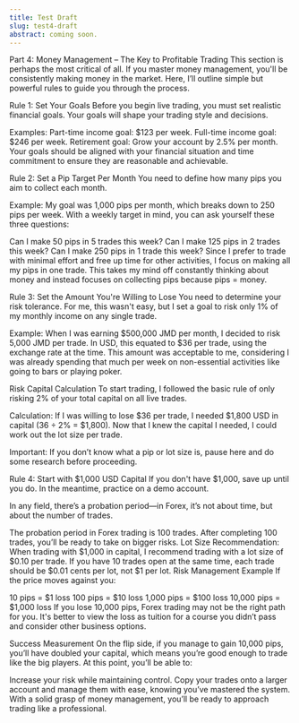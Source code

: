 ```yaml
---
title: Test Draft
slug: test4-draft
abstract: coming soon.
---
```



Part 4: Money Management – The Key to Profitable Trading
This section is perhaps the most critical of all. If you master money management, you'll be consistently making money in the market. Here, I’ll outline simple but powerful rules to guide you through the process.

Rule 1: Set Your Goals
Before you begin live trading, you must set realistic financial goals. Your goals will shape your trading style and decisions.

Examples:
Part-time income goal: $123 per week.
Full-time income goal: $246 per week.
Retirement goal: Grow your account by 2.5% per month.
Your goals should be aligned with your financial situation and time commitment to ensure they are reasonable and achievable.

Rule 2: Set a Pip Target Per Month
You need to define how many pips you aim to collect each month.

Example:
My goal was 1,000 pips per month, which breaks down to 250 pips per week.
With a weekly target in mind, you can ask yourself these three questions:

Can I make 50 pips in 5 trades this week?
Can I make 125 pips in 2 trades this week?
Can I make 250 pips in 1 trade this week?
Since I prefer to trade with minimal effort and free up time for other activities, I focus on making all my pips in one trade. This takes my mind off constantly thinking about money and instead focuses on collecting pips because pips = money.

Rule 3: Set the Amount You're Willing to Lose
You need to determine your risk tolerance. For me, this wasn't easy, but I set a goal to risk only 1% of my monthly income on any single trade.

Example:
When I was earning $500,000 JMD per month, I decided to risk 5,000 JMD per trade.
In USD, this equated to $36 per trade, using the exchange rate at the time.
This amount was acceptable to me, considering I was already spending that much per week on non-essential activities like going to bars or playing poker.

Risk Capital Calculation
To start trading, I followed the basic rule of only risking 2% of your total capital on all live trades.

Calculation:
If I was willing to lose $36 per trade, I needed $1,800 USD in capital (36 ÷ 2% = $1,800).
Now that I knew the capital I needed, I could work out the lot size per trade.

Important: If you don’t know what a pip or lot size is, pause here and do some research before proceeding.

Rule 4: Start with $1,000 USD Capital
If you don't have $1,000, save up until you do. In the meantime, practice on a demo account.

In any field, there’s a probation period—in Forex, it’s not about time, but about the number of trades.

The probation period in Forex trading is 100 trades. After completing 100 trades, you’ll be ready to take on bigger risks.
Lot Size Recommendation:
When trading with $1,000 in capital, I recommend trading with a lot size of $0.10 per trade.
If you have 10 trades open at the same time, each trade should be $0.01 cents per lot, not $1 per lot.
Risk Management Example
If the price moves against you:

10 pips = $1 loss
100 pips = $10 loss
1,000 pips = $100 loss
10,000 pips = $1,000 loss
If you lose 10,000 pips, Forex trading may not be the right path for you. It's better to view the loss as tuition for a course you didn’t pass and consider other business options.

Success Measurement
On the flip side, if you manage to gain 10,000 pips, you’ll have doubled your capital, which means you’re good enough to trade like the big players. At this point, you’ll be able to:

Increase your risk while maintaining control.
Copy your trades onto a larger account and manage them with ease, knowing you’ve mastered the system.
With a solid grasp of money management, you’ll be ready to approach trading like a professional.
